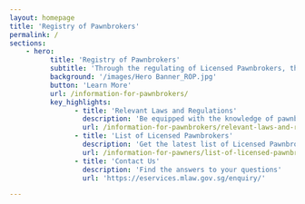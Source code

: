 ```yaml
---
layout: homepage
title: 'Registry of Pawnbrokers'
permalink: /
sections:
    - hero:
          title: 'Registry of Pawnbrokers'
          subtitle: 'Through the regulating of Licensed Pawnbrokers, the Registry of Pawnbrokers cultivates a safe and professional pawnbroking industry in Singapore'
          background: '/images/Hero Banner_ROP.jpg'
          button: 'Learn More'
          url: /information-for-pawnbrokers/
          key_highlights:
                - title: 'Relevant Laws and Regulations'
                  description: 'Be equipped with the knowledge of pawnbroking legislation in Singapore'
                  url: /information-for-pawnbrokers/relevant-laws-and-regulations/
                - title: 'List of Licensed Pawnbrokers'
                  description: 'Get the latest list of Licensed Pawnbrokers in Singapore'
                  url: /information-for-pawners/list-of-licensed-pawnbrokers-in-singapore/
                - title: 'Contact Us'
                  description: 'Find the answers to your questions'
                  url: 'https://eservices.mlaw.gov.sg/enquiry/'

---
```


<!-- Type your notification here - the notification bar will not appear if this is empty. For other changes, refer to _data/homepage.yml to edit the homepage -->
